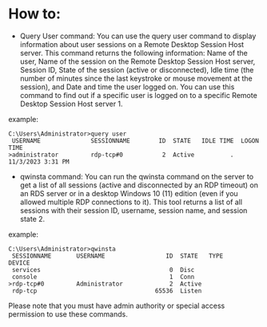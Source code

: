 # How to:

* Query User command: You can use the query user command to display information about user sessions on a Remote Desktop Session Host server. This command returns the following information: Name of the user, Name of the session on the Remote Desktop Session Host server, Session ID, State of the session (active or disconnected), Idle time (the number of minutes since the last keystroke or mouse movement at the session), and Date and time the user logged on. You can use this command to find out if a specific user is logged on to a specific Remote Desktop Session Host server 1.

example:
```
C:\Users\Administrator>query user
 USERNAME              SESSIONNAME        ID  STATE   IDLE TIME  LOGON TIME
>administrator         rdp-tcp#0           2  Active          .  11/3/2023 3:31 PM
```

* qwinsta command: You can run the qwinsta command on the server to get a list of all sessions (active and disconnected by an RDP timeout) on an RDS server or in a desktop Windows 10 (11) edition (even if you allowed multiple RDP connections to it). This tool returns a list of all sessions with their session ID, username, session name, and session state 2.

example:
```
C:\Users\Administrator>qwinsta
 SESSIONNAME       USERNAME                 ID  STATE   TYPE        DEVICE
 services                                    0  Disc
 console                                     1  Conn
>rdp-tcp#0         Administrator             2  Active
 rdp-tcp                                 65536  Listen
```

 Please note that you must have admin authority or special access permission to use these commands.
